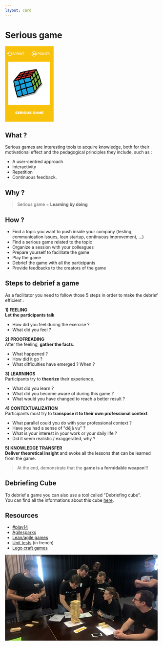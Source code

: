 ```yaml
---
layout: card
---
```


# Serious game
![Serious game](images/serious-game.png)

## What ?
Serious games are interesting tools to acquire knowledge, both for their motivational effect and the pedagogical principles they include, such as :
* A user-centred approach
* Interactivity
* Repetition
* Continuous feedback.

## Why ?
> Serious game = **Learning by doing**

## How ?
* Find a topic you want to push inside your company (testing, communication issues, lean startup, continuous improvement, ...)
* Find a serious game related to the topic
* Organize a session with your colleagues
* Prepare yourself to facilitate the game
* Play the game
* Debrief the game with all the participants
* Provide feedbacks to the creators of the game

## Steps to debrief a game
As a facilitator you need to follow those 5 steps in order to make the debrief efficient :  

**1) FEELING**  
**Let the participants talk**  
* How did you feel during the exercise ?
* What did you feel ?

**2) PROOFREADING**  
After the feeling, **gather the facts**.  
* What happened ?
* How did it go ?
* What difficulties have emerged ? When ?

**3) LEARNINGS**  
Participants try to **theorize** their experience.  
* What did you learn ?
* What did you become aware of during this game ?
* What would you have changed to reach a better result ?

**4) CONTEXTUALIZATION**  
Participants must try to **transpose it to their own professional context**.  
* What parallel could you do with your professional context ?
* Have you had a sense of "déjà vu" ?
* What is your interest in your work or your daily life ?
* Did it seem realistic / exaggerated, why ?

**5) KNOWLEDGE TRANSFER**  
**Deliver theoretical insight** and evoke all the lessons that can be learned from the game.

> At the end, demonstrate that the **game is a formidable weapon**!!!

## Debriefing Cube
To debrief a game you can also use a tool called "Debriefing cube".  
You can find all the informations about this cube [here](http://www.kilearning.net/TheDebriefingCube_CC-BY_v13.pdf).

## Resources
* [#play14](http://play14.org/games/)
* [Agilesparks](https://www.agilesparks.com/resources/topicsubject-reading-lists/agile-games-and-exercises-list/)
* [Lean/agile games](http://www.leansimulations.org/p/huge-list-of-free-lean-games.html)
* [Unit tests](https://catestdrale.github.io/) (in french)
* [Lego craft games](http://www.gargoylesoftware.com/ex)


![Serious game](images/serious-game1.jpg)
